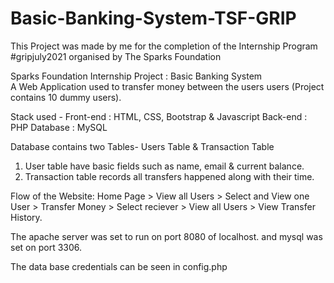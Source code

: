 # Basic-Banking-System-TSF-GRIP
This Project was made by me for the completion of the Internship Program #gripjuly2021 organised by The Sparks Foundation

Sparks Foundation Internship Project : Basic Banking System  
A Web Application used to transfer money between the users users (Project contains 10 dummy users). 


Stack used -
Front-end : HTML, CSS, Bootstrap & Javascript 
Back-end : PHP 
Database : MySQL   

Database contains two Tables- Users Table & Transaction Table 
1. User table have basic fields such as name, email & current balance. 
2. Transaction table records all transfers happened along with their time.  

Flow of the Website:
              Home Page > View all Users > Select and View one User > Transfer Money > Select reciever > View all Users > View Transfer History.

The apache server was set to run on port 8080 of localhost. and mysql was set on port 3306.

The data base credentials can be seen in config.php
